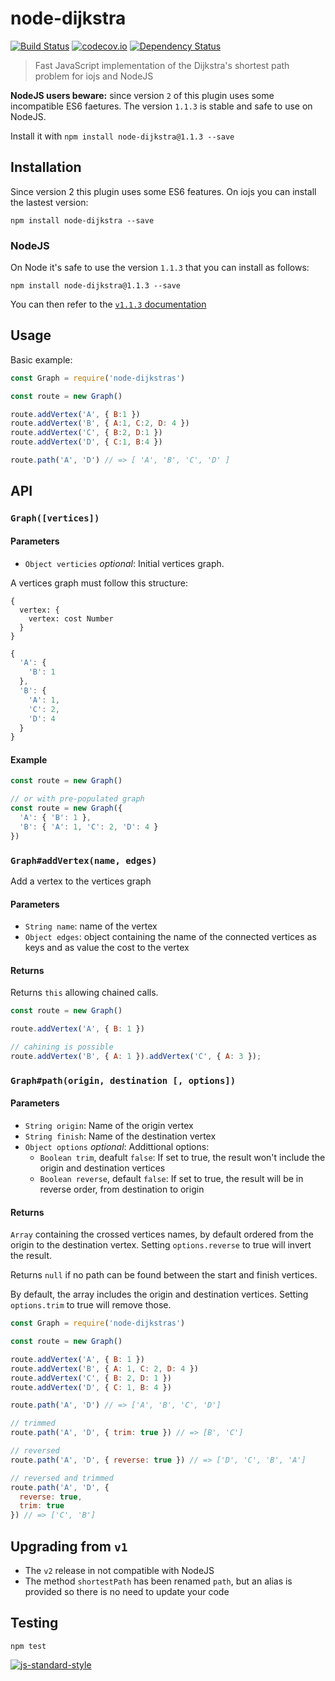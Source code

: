 # node-dijkstra

[![Build Status](https://travis-ci.org/albertorestifo/node-dijkstra.svg?branch=harmony)](https://travis-ci.org/albertorestifo/node-dijkstra) [![codecov.io](http://codecov.io/github/albertorestifo/node-dijkstra/coverage.svg?branch=master)](http://codecov.io/github/albertorestifo/node-dijkstra?branch=master) [![Dependency Status](https://david-dm.org/albertorestifo/node-dijkstra.svg)](https://david-dm.org/albertorestifo/node-dijkstra)

> Fast JavaScript implementation of the  Dijkstra's shortest path problem for iojs and NodeJS

**NodeJS users beware:** since version `2` of this plugin uses some incompatible ES6 faetures. The version `1.1.3` is stable and safe to use on NodeJS.

Install it with `npm install node-dijkstra@1.1.3 --save`

## Installation

Since version 2 this plugin uses some ES6 features. On iojs you can install the lastest version:

```shell
npm install node-dijkstra --save
```

### NodeJS

On Node it's safe to use the version `1.1.3` that you can install as follows:

```shell
npm install node-dijkstra@1.1.3 --save
```

You can then refer to the [`v1.1.3` documentation](https://github.com/albertorestifo/node-dijkstra/blob/v1.1.3/README.md#api)

## Usage

Basic example:

```js
const Graph = require('node-dijkstras')

const route = new Graph()

route.addVertex('A', { B:1 })
route.addVertex('B', { A:1, C:2, D: 4 })
route.addVertex('C', { B:2, D:1 })
route.addVertex('D', { C:1, B:4 })

route.path('A', 'D') // => [ 'A', 'B', 'C', 'D' ]
```

## API

### `Graph([vertices])`

#### Parameters

- `Object verticies` _optional_: Initial vertices graph.

A vertices graph must follow this structure:

```
{
  vertex: {
    vertex: cost Number
  }
}
```

```js
{
  'A': {
    'B': 1
  },
  'B': {
    'A': 1,
    'C': 2,
    'D': 4
  }
}
```

#### Example

```js
const route = new Graph()

// or with pre-populated graph
const route = new Graph({
  'A': { 'B': 1 },
  'B': { 'A': 1, 'C': 2, 'D': 4 }
})
```



### `Graph#addVertex(name, edges)`

Add a vertex to the vertices graph

#### Parameters

- `String name`: name of the vertex
- `Object edges`: object containing the name of the connected vertices as keys and as value the cost to the vertex

#### Returns

Returns `this` allowing chained calls.

```js
const route = new Graph()

route.addVertex('A', { B: 1 })

// cahining is possible
route.addVertex('B', { A: 1 }).addVertex('C', { A: 3 });
```



### `Graph#path(origin, destination [, options])`

#### Parameters

- `String origin`: Name of the origin vertex
- `String finish`: Name of the destination vertex
- `Object options` _optional_: Addittional options:
  - `Boolean trim`, deafult `false`: If set to true, the result won't include the origin and destination vertices
  - `Boolean reverse`, default `false`: If set to true, the result will be in reverse order, from destination to origin

#### Returns

`Array` containing the crossed vertices names, by default ordered from the origin to the destination vertex. Setting `options.reverse` to true will invert the result.

Returns `null` if no path can be found between the start and finish vertices.

By default, the array includes the origin and destination vertices. Setting `options.trim` to true will remove those.

```js
const Graph = require('node-dijkstras')

const route = new Graph()

route.addVertex('A', { B: 1 })
route.addVertex('B', { A: 1, C: 2, D: 4 })
route.addVertex('C', { B: 2, D: 1 })
route.addVertex('D', { C: 1, B: 4 })

route.path('A', 'D') // => ['A', 'B', 'C', 'D']

// trimmed
route.path('A', 'D', { trim: true }) // => [B', 'C']

// reversed
route.path('A', 'D', { reverse: true }) // => ['D', 'C', 'B', 'A']

// reversed and trimmed
route.path('A', 'D', {
  reverse: true,
  trim: true
}) // => ['C', 'B']
```

## Upgrading from `v1`

- The `v2` release in not compatible with NodeJS
- The method `shortestPath` has been renamed `path`, but an alias is provided so there is no need to update your code


## Testing

```shell
npm test
```

[![js-standard-style](https://cdn.rawgit.com/feross/standard/master/badge.svg)](https://github.com/feross/standard)


[1]: https://github.com/andrewhayward/dijkstra
